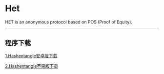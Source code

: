# Het
HET is an anonymous protocol based on POS (Proof of Equity).

---

## 程序下载

[1.Hashentangle安卓版下载](https://github.com/Hashentangle/Het/blob/master/HashEntangle.apk)

[2.Hashentangle苹果版下载](https://github.com/Hashentangle/Het/blob/master/HashEntangle_DFI.ipa)
